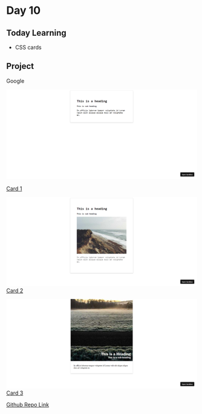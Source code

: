 # Day 10

## **Today Learning**

- CSS cards

## Project

Google

<!-- [Project ](./Project/) -->

![Card 1](./Assets/card1.png)

[Card 1](https://y6e5ez.csb.app/)

![Card 2](./Assets/card2.png)
[Card 2](https://bi51rt.csb.app/)

![Card 3](./Assets/card3.png)
[Card 3](https://k6k9h7.csb.app/)

[Github Repo Link](https://github.com/arpit0498/21DaysCss/tree/main/Day10)

<!-- [Google Codepen Link](https://codepen.io/arpit0498-the-vuer/pen/BaqwjBv) -->
